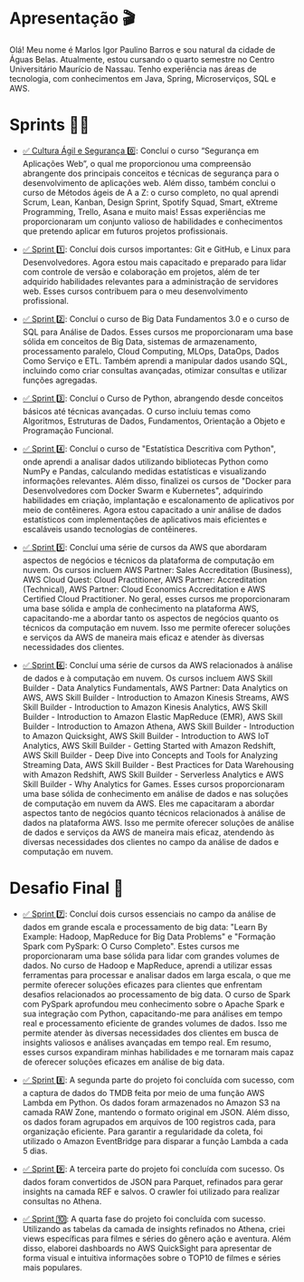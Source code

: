 # Apresentação 🎬

Olá! Meu nome é Marlos Igor Paulino Barros e sou natural da cidade de Águas Belas. Atualmente, estou cursando o quarto semestre no Centro Universitário Maurício de Nassau. Tenho experiência nas áreas de tecnologia, com conhecimentos em Java, Spring, Microserviços, SQL e AWS.


# Sprints 👨‍💻

- [✅ Cultura Ágil e Segurança 0️⃣](Cultura_Agil_e_Seguranca):
Concluí o curso “Segurança em Aplicações Web”, o qual me proporcionou uma compreensão abrangente dos principais conceitos e técnicas de segurança para o desenvolvimento de aplicações web. Além disso, também conclui o curso de Métodos ágeis de A a Z: o curso completo, no qual aprendi Scrum, Lean, Kanban, Design Sprint, Spotify Squad, Smart, eXtreme Programming, Trello, Asana e muito mais! Essas experiências me proporcionaram um conjunto valioso de habilidades e conhecimentos que pretendo aplicar em futuros projetos profissionais. 

- [✅ Sprint 1️⃣](Sprint_1/): 
Concluí dois cursos importantes: Git e GitHub, e Linux para Desenvolvedores. Agora estou mais capacitado e preparado para lidar com controle de versão e colaboração em projetos, além de ter adquirido habilidades relevantes para a administração de servidores web. Esses cursos contribuem para o meu desenvolvimento profissional.

- [✅ Sprint 2️⃣](Sprint_2/): 
Concluí o curso de Big Data Fundamentos 3.0 e o curso de SQL para Análise de Dados. Esses cursos me proporcionaram uma base sólida em conceitos de Big Data, sistemas de armazenamento, processamento paralelo, Cloud Computing, MLOps, DataOps, Dados Como Serviço e ETL. Também aprendi a manipular dados usando SQL, incluindo como criar consultas avançadas, otimizar consultas e utilizar funções agregadas.

- [✅ Sprint 3️⃣](Sprint_3/): 
Concluí o Curso de Python, abrangendo desde conceitos básicos até técnicas avançadas. O curso incluiu temas como Algoritmos, Estruturas de Dados, Fundamentos, Orientação a Objeto e Programação Funcional. 

- [✅ Sprint 4️⃣](Sprint_4/):
Concluí o curso de "Estatística Descritiva com Python", onde aprendi a analisar dados utilizando bibliotecas Python como NumPy e Pandas, calculando medidas estatísticas e visualizando informações relevantes. Além disso, finalizei os cursos de "Docker para Desenvolvedores com Docker Swarm e Kubernetes", adquirindo habilidades em criação, implantação e escalonamento de aplicativos por meio de contêineres. Agora estou capacitado a unir análise de dados estatísticos com implementações de aplicativos mais eficientes e escaláveis usando tecnologias de contêineres.

- [✅ Sprint 5️⃣](Sprint_5/):
Concluí uma série de cursos da AWS que abordaram aspectos de negócios e técnicos da plataforma de computação em nuvem. Os cursos incluem AWS Partner: Sales Accreditation (Business), AWS Cloud Quest: Cloud Practitioner, AWS Partner: Accreditation (Technical), AWS Partner: Cloud Economics Accreditation e AWS Certified Cloud Practitioner.
No geral, esses cursos me proporcionaram uma base sólida e ampla de conhecimento na plataforma AWS, capacitando-me a abordar tanto os aspectos de negócios quanto os técnicos da computação em nuvem. Isso me permite oferecer soluções e serviços da AWS de maneira mais eficaz e atender às diversas necessidades dos clientes.

- [✅ Sprint 6️⃣](Sprint_6/):
Concluí uma série de cursos da AWS relacionados à análise de dados e à computação em nuvem. Os cursos incluem AWS Skill Builder - Data Analytics Fundamentals, AWS Partner: Data Analytics on AWS, AWS Skill Builder - Introduction to Amazon Kinesis Streams, AWS Skill Builder - Introduction to Amazon Kinesis Analytics, AWS Skill Builder - Introduction to Amazon Elastic MapReduce (EMR), AWS Skill Builder - Introduction to Amazon Athena, AWS Skill Builder - Introduction to Amazon Quicksight, AWS Skill Builder - Introduction to AWS IoT Analytics, AWS Skill Builder - Getting Started with Amazon Redshift, AWS Skill Builder - Deep Dive into Concepts and Tools for Analyzing Streaming Data, AWS Skill Builder - Best Practices for Data Warehousing with Amazon Redshift, AWS Skill Builder - Serverless Analytics e AWS Skill Builder - Why Analytics for Games.
Esses cursos proporcionaram uma base sólida de conhecimento em análise de dados e nas soluções de computação em nuvem da AWS. Eles me capacitaram a abordar aspectos tanto de negócios quanto técnicos relacionados à análise de dados na plataforma AWS. Isso me permite oferecer soluções de análise de dados e serviços da AWS de maneira mais eficaz, atendendo às diversas necessidades dos clientes no campo da análise de dados e computação em nuvem.

# Desafio Final 🧠  

- [✅ Sprint 7️⃣](Sprint_7/):
Concluí dois cursos essenciais no campo da análise de dados em grande escala e processamento de big data: "Learn By Example: Hadoop, MapReduce for Big Data Problems" e "Formação Spark com PySpark: O Curso Completo". Estes cursos me proporcionaram uma base sólida para lidar com grandes volumes de dados.
No curso de Hadoop e MapReduce, aprendi a utilizar essas ferramentas para processar e analisar dados em larga escala, o que me permite oferecer soluções eficazes para clientes que enfrentam desafios relacionados ao processamento de big data.
O curso de Spark com PySpark aprofundou meu conhecimento sobre o Apache Spark e sua integração com Python, capacitando-me para análises em tempo real e processamento eficiente de grandes volumes de dados. Isso me permite atender às diversas necessidades dos clientes em busca de insights valiosos e análises avançadas em tempo real.
Em resumo, esses cursos expandiram minhas habilidades e me tornaram mais capaz de oferecer soluções eficazes em análise de big data.

- [✅ Sprint 8️⃣](Sprint_8/):
A segunda parte do projeto foi concluída com sucesso, com a captura de dados do TMDB feita por meio de uma função AWS Lambda em Python. Os dados foram armazenados no Amazon S3 na camada RAW Zone, mantendo o formato original em JSON. Além disso, os dados foram agrupados em arquivos de 100 registros cada, para organização eficiente. Para garantir a regularidade da coleta, foi utilizado o Amazon EventBridge para disparar a função Lambda a cada 5 dias.

- [✅ Sprint 9️⃣](Sprint_9/):
A terceira parte do projeto foi concluída com sucesso. Os dados foram convertidos de JSON para Parquet, refinados para gerar insights na camada REF e salvos. O crawler foi utilizado para realizar consultas no Athena.  

- [✅ Sprint 🔟](Sprint_10/):
A quarta fase do projeto foi concluída com sucesso. Utilizando as tabelas da camada de insights refinados no Athena, criei views específicas para filmes e séries do gênero ação e aventura. Além disso, elaborei dashboards no AWS QuickSight para apresentar de forma visual e intuitiva informações sobre o TOP10 de filmes e séries mais populares.